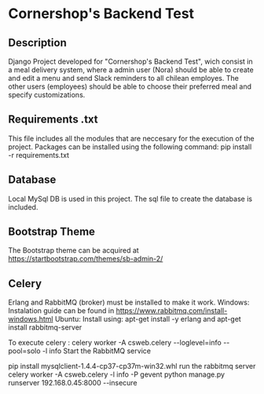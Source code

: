 # Cornershop's Backend Test
## Description
Django Project developed for "Cornershop's Backend Test", wich consist in a meal delivery system, where a admin user (Nora) should be able to create and edit a menu and send Slack reminders to all chilean employes. The other users (employees) should be able to choose their preferred meal and specify customizations.

## Requirements .txt
This file includes all the modules that are neccesary for the execution of the project. Packages can be installed using the following command: pip install -r requirements.txt

## Database
Local MySql DB is used in this project. The sql file to create the database is included.

## Bootstrap Theme
The Bootstrap theme can be acquired at https://startbootstrap.com/themes/sb-admin-2/

## Celery
Erlang and RabbitMQ (broker) must be installed to make it work. 
Windows: Instalation guide can be found in https://www.rabbitmq.com/install-windows.html
Ubuntu: Install using: apt-get install -y erlang and apt-get install rabbitmq-server

To execute celery : celery worker -A csweb.celery --loglevel=info --pool=solo -l info
Start the RabbitMQ service

pip install mysqlclient-1.4.4-cp37-cp37m-win32.whl
run the rabbitmq server
celery worker -A csweb.celery -l info -P gevent
python manage.py runserver 192.168.0.45:8000 --insecure